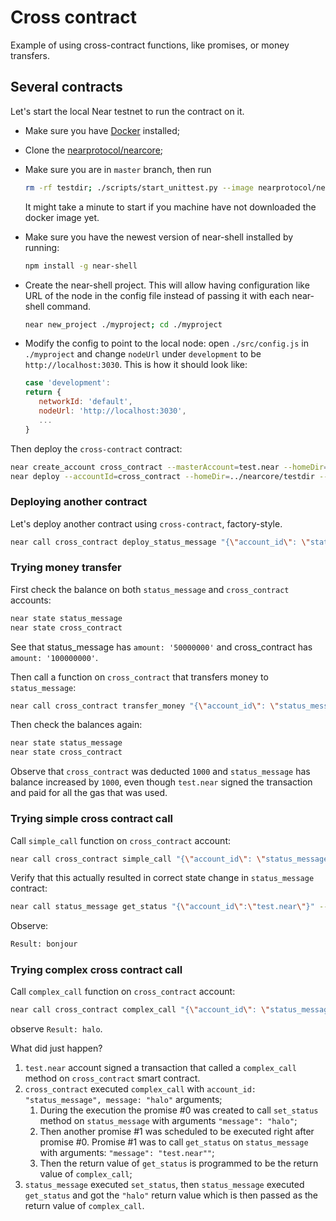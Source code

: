 # Cross contract

Example of using cross-contract functions, like promises, or money transfers.

## Several contracts
Let's start the local Near testnet to run the contract on it.

* Make sure you have [Docker](https://www.docker.com/) installed;
* Clone the [nearprotocol/nearcore](https://github.com/nearprotocol/nearcore);
* Make sure you are in `master` branch, then run
    ```bash
    rm -rf testdir; ./scripts/start_unittest.py --image nearprotocol/nearcore:staging
    ```
  It might take a minute to start if you machine have not downloaded the docker image yet.

* Make sure you have the newest version of near-shell installed by running:
    ```bash
    npm install -g near-shell
    ```
* Create the near-shell project. This will allow having configuration like URL of the node in the config file instead of
passing it with each near-shell command.
    ```bash
    near new_project ./myproject; cd ./myproject
    ```
* Modify the config to point to the local node: open `./src/config.js` in `./myproject` and change `nodeUrl` under `development` to be `http://localhost:3030`.
    This is how it should look like:
    ```js
    case 'development':
    return {
       networkId: 'default',
       nodeUrl: 'http://localhost:3030',
       ...
    }
    ```

Then deploy the `cross-contract` contract:
```bash
near create_account cross_contract --masterAccount=test.near --homeDir=../nearcore/testdir
near deploy --accountId=cross_contract --homeDir=../nearcore/testdir --wasmFile=../examples/cross-contract/res/cross_contract.wasm
```

### Deploying another contract
Let's deploy another contract using `cross-contract`, factory-style.
```bash
near call cross_contract deploy_status_message "{\"account_id\": \"status_message\", \"amount\":50000000}" --accountId=test.near --homeDir=../nearcore/testdir
```

### Trying money transfer

First check the balance on both `status_message` and `cross_contract` accounts:

```bash
near state status_message
near state cross_contract
```

See that status_message has `amount: '50000000'` and cross_contract has `amount: '100000000'`.

Then call a function on `cross_contract` that transfers money to `status_message`:

```bash
near call cross_contract transfer_money "{\"account_id\": \"status_message\", \"amount\":1000}" --accountId=test.near --homeDir=../nearcore/testdir
```

Then check the balances again:

```bash
near state status_message
near state cross_contract
```

Observe that `cross_contract` was deducted `1000` and `status_message` has balance increased by `1000`, even though
`test.near` signed the transaction and paid for all the gas that was used.

### Trying simple cross contract call

Call `simple_call` function on `cross_contract` account:

```bash
near call cross_contract simple_call "{\"account_id\": \"status_message\", \"message\":\"bonjour\"}" --accountId=test.near --homeDir=../nearcore/testdir
```

Verify that this actually resulted in correct state change in `status_message` contract:

```bash
near call status_message get_status "{\"account_id\":\"test.near\"}" --accountId=test.near --homeDir=../nearcore/testdir
```
Observe:
```bash
Result: bonjour
```

### Trying complex cross contract call

Call `complex_call` function on `cross_contract` account:

```bash
near call cross_contract complex_call "{\"account_id\": \"status_message\", \"message\":\"halo\"}" --accountId=test.near --homeDir=../nearcore/testdir
```

observe `Result: halo`.

What did just happen?

1. `test.near` account signed a transaction that called a `complex_call` method on `cross_contract` smart contract.
2. `cross_contract` executed `complex_call` with `account_id: "status_message", message: "halo"` arguments;
    1. During the execution the promise #0 was created to call `set_status` method on `status_message` with arguments `"message": "halo"`;
    2. Then another promise #1 was scheduled to be executed right after promise #0. Promise #1 was to call `get_status` on `status_message` with arguments: `"message": "test.near""`;
    3. Then the return value of `get_status` is programmed to be the return value of `complex_call`;
3. `status_message` executed `set_status`, then `status_message` executed `get_status` and got the `"halo"` return value
which is then passed as the return value of `complex_call`.

